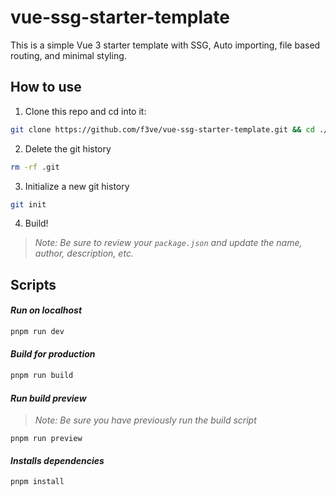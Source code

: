 # vue-ssg-starter-template

This is a simple Vue 3 starter template with SSG, Auto importing, file based routing, and minimal styling.

## How to use
1. Clone this repo and cd into it:
```bash
git clone https://github.com/f3ve/vue-ssg-starter-template.git && cd ./vue-ssg-starter-template
```

2. Delete the git history
```bash
rm -rf .git
```

3. Initialize a new git history
```bash
git init
```

4. Build!

> *Note: Be sure to review your `package.json` and update the name, author, description, etc.*

## Scripts

#### *Run on localhost*
```bash
pnpm run dev
```

#### *Build for production*
```bash
pnpm run build
```

#### *Run build preview*
> *Note: Be sure you have previously run the build script*
```
pnpm run preview
```

#### *Installs dependencies*
```
pnpm install
```

